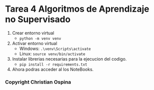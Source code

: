 # Tarea 4 Algoritmos de Aprendizaje no Supervisado

1. Crear entorno virtual
    -   `python -m venv venv`
2. Activar entorno virtual
    -   Windows: `.\venv\Scripts\activate`
    -   Linux: `source venv/bin/activate`
3. Instalar librerias necesarias para la ejecucion del codigo.
    -   `pip install -r requirements.txt`
4. Ahora podras acceder al los NoteBooks.


### Copyright Christian Ospina